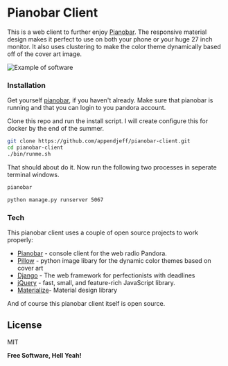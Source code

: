 # Pianobar Client

This is a web client to further enjoy [Pianobar]. The responsive material design makes it perfect to use on both your phone or your huge 27 inch monitor. It also uses clustering to make the color theme dynamically based off of the cover art image.

![Example of software](https://i.gyazo.com/accc7030b24228fa72e1079e24bcb797.png)

### Installation
Get yourself [pianobar], if you haven't already. Make sure that pianobar is running and that you can login to you pandora account.

Clone this repo and run the install script. I will create configure this for docker by the end of the summer.
```sh
git clone https://github.com/appendjeff/pianobar-client.git
cd pianobar-client
./bin/runme.sh
```

That should about do it. Now run the following two processes in seperate terminal windows.
```sh
pianobar
```
```sh
python manage.py runserver 5067
```

### Tech

This pianobar client uses a couple of open source projects to work properly:

* [Pianobar] - console client for the web radio Pandora.
* [Pillow] - python image libary for the dynamic color themes based on cover art
* [Django] - The web framework for perfectionists with deadlines
* [jQuery] - fast, small, and feature-rich JavaScript library.
* [Materialize]- Material design library

And of course this pianobar client itself is open source.

License
----

MIT

**Free Software, Hell Yeah!**


[//]: # (These are reference links used in the body of this note and get stripped out when the markdown processor does its job. There is no need to format nicely because it shouldn't be seen. Thanks SO - http://stackoverflow.com/questions/4823468/store-comments-in-markdown-syntax)


   [Pianobar]: <https://github.com/PromyLOPh/pianobar>
   [jQuery]: <http://jquery.com>
   [Django]: <https://www.djangoproject.com/>
   [Pillow]: <https://pillow.readthedocs.org/en/3.0.0/index.html>
   [Materialize]: <http://materializecss.com/>

